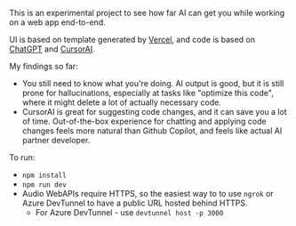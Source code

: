 This is an experimental project to see how far AI can get you while working on a web app end-to-end.

UI is based on template generated by [Vercel](https://v0.dev/), and code is based on [ChatGPT](https://chatgpt.com/) and [CursorAI](https://cursor.sh/).

My findings so far:
- You still need to know what you're doing. AI output is good, but it is still prone for hallucinations, especially at tasks like "optimize this code", where it might delete a lot of actually necessary code.
- CursorAI is great for suggesting code changes, and it can save you a lot of time. Out-of-the-box experience for chatting and applying code changes feels more natural than Github Copilot, and feels like actual AI partner developer.

To run:
- `npm install`
- `npm run dev`
- Audio WebAPIs require HTTPS, so the easiest way to to use `ngrok` or Azure DevTunnel to have a public URL hosted behind HTTPS.
  - For Azure DevTunnel - use `devtunnel host -p 3000` 
